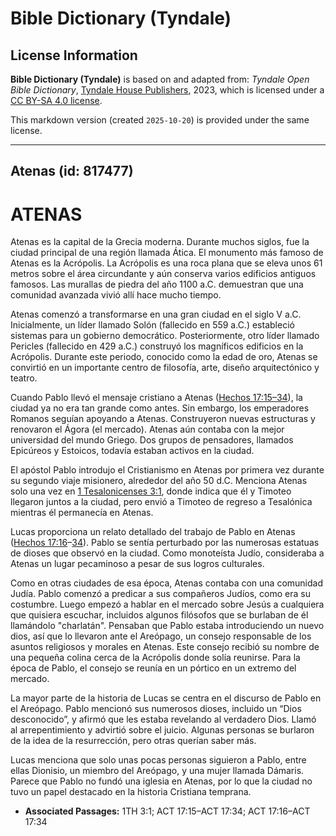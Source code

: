 # Bible Dictionary (Tyndale)

## License Information

**Bible Dictionary (Tyndale)** is based on and adapted from: _Tyndale Open Bible Dictionary_, [Tyndale House Publishers](https://tyndaleopenresources.com/), 2023, which is licensed under a [CC BY-SA 4.0 license](https://creativecommons.org/licenses/by-sa/4.0/legalcode.en).

This markdown version (created `2025-10-20`) is provided under the same license.



--------------------------------

## Atenas (id: 817477)

ATENAS
======

Atenas es la capital de la Grecia moderna. Durante muchos siglos, fue la ciudad principal de una región llamada Ática. El monumento más famoso de Atenas es la Acrópolis. La Acrópolis es una roca plana que se eleva unos 61 metros sobre el área circundante y aún conserva varios edificios antiguos famosos. Las murallas de piedra del año 1100 a.C. demuestran que una comunidad avanzada vivió allí hace mucho tiempo.

Atenas comenzó a transformarse en una gran ciudad en el siglo V a.C. Inicialmente, un líder llamado Solón (fallecido en 559 a.C.) estableció sistemas para un gobierno democrático. Posteriormente, otro líder llamado Pericles (fallecido en 429 a.C.) construyó los magníficos edificios en la Acrópolis. Durante este periodo, conocido como la edad de oro, Atenas se convirtió en un importante centro de filosofía, arte, diseño arquitectónico y teatro.

Cuando Pablo llevó el mensaje cristiano a Atenas ([Hechos 17:15–34](https://ref.ly/Acts17:15-Acts17:34)), la ciudad ya no era tan grande como antes. Sin embargo, los emperadores Romanos seguían apoyando a Atenas. Construyeron nuevas estructuras y renovaron el Ágora (el mercado). Atenas aún contaba con la mejor universidad del mundo Griego. Dos grupos de pensadores, llamados Epicúreos y Estoicos, todavía estaban activos en la ciudad.

El apóstol Pablo introdujo el Cristianismo en Atenas por primera vez durante su segundo viaje misionero, alrededor del año 50 d.C. Menciona Atenas solo una vez en [1 Tesalonicenses 3:1](https://ref.ly/1Thess3:1), donde indica que él y Timoteo llegaron juntos a la ciudad, pero envió a Timoteo de regreso a Tesalónica mientras él permanecía en Atenas.

Lucas proporciona un relato detallado del trabajo de Pablo en Atenas ([Hechos 17:16](https://ref.ly/Acts17:16-Acts17:34)–[34](https://ref.ly/Acts17:16-Acts17:34)). Pablo se sentía perturbado por las numerosas estatuas de dioses que observó en la ciudad. Como monoteísta Judío, consideraba a Atenas un lugar pecaminoso a pesar de sus logros culturales.

Como en otras ciudades de esa época, Atenas contaba con una comunidad Judía. Pablo comenzó a predicar a sus compañeros Judíos, como era su costumbre. Luego empezó a hablar en el mercado sobre Jesús a cualquiera que quisiera escuchar, incluidos algunos filósofos que se burlaban de él llamándolo "charlatán". Pensaban que Pablo estaba introduciendo un nuevo dios, así que lo llevaron ante el Areópago, un consejo responsable de los asuntos religiosos y morales en Atenas. Este consejo recibió su nombre de una pequeña colina cerca de la Acrópolis donde solía reunirse. Para la época de Pablo, el consejo se reunía en un pórtico en un extremo del mercado.

La mayor parte de la historia de Lucas se centra en el discurso de Pablo en el Areópago. Pablo mencionó sus numerosos dioses, incluido un “Dios desconocido”, y afirmó que les estaba revelando al verdadero Dios. Llamó al arrepentimiento y advirtió sobre el juicio. Algunas personas se burlaron de la idea de la resurrección, pero otras querían saber más.

Lucas menciona que solo unas pocas personas siguieron a Pablo, entre ellas Dionisio, un miembro del Areópago, y una mujer llamada Dámaris. Parece que Pablo no fundó una iglesia en Atenas, por lo que la ciudad no tuvo un papel destacado en la historia Cristiana temprana.

* **Associated Passages:** 1TH 3:1; ACT 17:15–ACT 17:34; ACT 17:16–ACT 17:34

